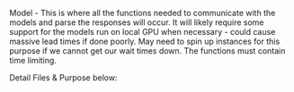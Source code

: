 Model - This is where all the functions needed to communicate with the models and parse the responses will occur. It will likely require some support for the models run on local GPU when necessary - could cause massive lead times if done poorly. May need to spin up instances for this purpose if we cannot get our wait times down. The functions must contain time limiting. 

Detail Files & Purpose below: